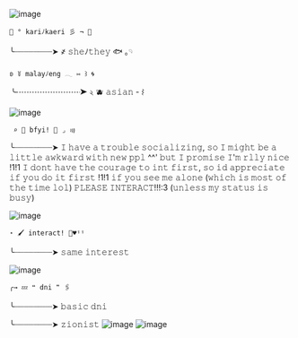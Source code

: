 ![image](https://github.com/stellarmelody/stellarmelody/assets/123318172/a40a0d8e-7f6b-4548-9e81-d91f0349e1fc)



    💙 ° kariﾉkaeri 彡 ¬ 🪽

   ╰┈┈┈┈┈┈┈┈➤ ҂ 𝚜𝚑𝚎ﾉ𝚝𝚑𝚎𝚢 🐟 ｡𓄹 

    ʚ ꒦ malayﾉeng 𓂃 ⑅ ꒱ 🌀 
  
   ╰┈┈┈┈┈┈┈┈➤ ২ 🫐 𝚊𝚜𝚒𝚊𝚗 - ⌇ 
   
   ![image](https://github.com/stellarmelody/stellarmelody-/assets/123318172/b5aee753-5205-4003-a3c7-0bd425e656dc)

     ⌕ 🌌 bfyi! 🦴 ⌟ ꩟

   ╰┈┈┈┈┈┈┈┈➤ 𝙸 𝚑𝚊𝚟𝚎 𝚊 𝚝𝚛𝚘𝚞𝚋𝚕𝚎
   𝚜𝚘𝚌𝚒𝚊𝚕𝚒𝚣𝚒𝚗𝚐, 𝚜𝚘 𝙸 𝚖𝚒𝚐𝚑𝚝 𝚋𝚎
   𝚊 𝚕𝚒𝚝𝚝𝚕𝚎 𝚊𝚠𝚔𝚠𝚊𝚛𝚍 𝚠𝚒𝚝𝚑 𝚗𝚎𝚠 𝚙𝚙𝚕
   ^^' 𝚋𝚞𝚝 𝙸 𝚙𝚛𝚘𝚖𝚒𝚜𝚎 𝙸'𝚖 
   𝚛𝚕𝚕𝚢 𝚗𝚒𝚌𝚎 !1!1 𝙸 𝚍𝚘𝚗𝚝 𝚑𝚊𝚟𝚎 𝚝𝚑𝚎
  𝚌𝚘𝚞𝚛𝚊𝚐𝚎 𝚝𝚘 𝚒𝚗𝚝 𝚏𝚒𝚛𝚜𝚝, 𝚜𝚘
   𝚒𝚍 𝚊𝚙𝚙𝚛𝚎𝚌𝚒𝚊𝚝𝚎 𝚒𝚏 𝚢𝚘𝚞 𝚍𝚘 𝚒𝚝
   𝚏𝚒𝚛𝚜𝚝 !1!1 𝚒𝚏 𝚢𝚘𝚞 𝚜𝚎𝚎 𝚖𝚎 𝚊𝚕𝚘𝚗𝚎 (𝚠𝚑𝚒𝚌𝚑 𝚒𝚜 𝚖𝚘𝚜𝚝 𝚘𝚏 𝚝𝚑𝚎 𝚝𝚒𝚖𝚎 𝚕𝚘𝚕) 𝙿𝙻𝙴𝙰𝚂𝙴 𝙸𝙽𝚃𝙴𝚁𝙰𝙲𝚃!!!:3 (𝚞𝚗𝚕𝚎𝚜𝚜 𝚖𝚢 𝚜𝚝𝚊𝚝𝚞𝚜 𝚒𝚜 𝚋𝚞𝚜𝚢) 

![image](https://github.com/stellarmelody/stellarmelody-/assets/123318172/776c1e1c-1627-4149-9484-25cba0157f4f)

    ⋆ 🖌️ interact! 📃♥︎ᵎᵎ

   ╰┈┈┈┈┈┈┈┈➤  𝚜𝚊𝚖𝚎 𝚒𝚗𝚝𝚎𝚛𝚎𝚜𝚝 

   ![image](https://github.com/stellarmelody/stellarmelody/assets/123318172/d85806c6-5d70-43b1-a002-6ccc01bb43a7)

    ╭→ 💤 ❝ dni ❞ 🖇️

   ╰┈┈┈┈┈┈┈┈➤ 𝚋𝚊𝚜𝚒𝚌 𝚍𝚗𝚒

   ╰┈┈┈┈┈┈┈┈➤ 𝚣𝚒𝚘𝚗𝚒𝚜𝚝
 ![image](https://github.com/stellarmelody/stellarmelody/assets/123318172/85ad2adc-ac05-42c3-8299-3738d6d2d99e) ![image](https://github.com/stellarmelody/stellarmelody/assets/123318172/34ca6570-a5ff-430f-901c-eb5912e575c4)










 

